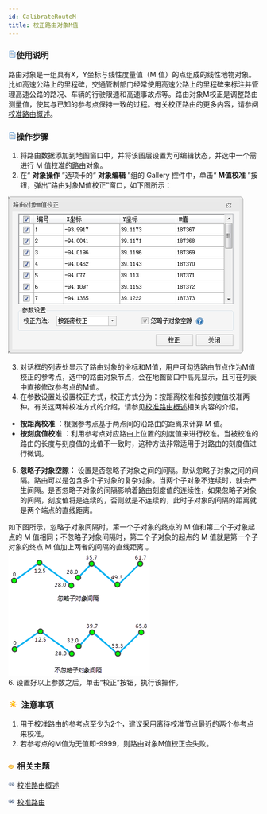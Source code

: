 ```yaml
---
id: CalibrateRouteM
title: 校正路由对象M值  
---  
```

### ![](../../../img/read.gif)使用说明

路由对象是一组具有X，Y坐标与线性度量值（M
值）的点组成的线性地物对象。比如高速公路上的里程碑，交通管制部门经常使用高速公路上的里程碑来标注并管理高速公路的路况、车辆的行驶限速和高速事故点等。路由对象M校正是调整路由测量值，使其与已知的参考点保持一致的过程。有关校正路由的更多内容，请参阅[校准路由概述](../../../DynamicSeg/AboutCalibrate.htm)。

### ![](../../../img/read.gif)操作步骤

  1. 将路由数据添加到地图窗口中，并将该图层设置为可编辑状态，并选中一个需进行 M 值校准的路由对象。
  2. 在“ **对象操作** ”选项卡的“ **对象编辑** ”组的 Gallery 控件中，单击“ **M值校准** ”按钮，弹出“路由对象M值校正”窗口，如下图所示：  

![](img/CalibrateRouteMDia.png)  
 
  3. 对话框的列表处显示了路由对象的坐标和M值，用户可勾选路由节点作为M值校正的参考点，选中的路由对象节点，会在地图窗口中高亮显示，且可在列表中直接修改参考点的M值。
  4. 在参数设置处设置校正方式，校正方式分为：按距离校准和按刻度值校准两种。有关这两种校准方式的介绍，请参见[校准路由概述](../../../DynamicSeg/AboutCalibrate.htm)相关内容的介绍。 
  * **按距离校准** ：根据参考点基于两点间的沿路由的距离来计算 M 值。
  * **按刻度值校准** ：利用参考点对应路由上位置的刻度值来进行校准。当被校准的路由的长度与刻度值的比值不一致时，这种方法非常适用于对路由的刻度值进行微调。
  5. **忽略子对象空隙：** 设置是否忽略子对象之间的间隔。默认忽略子对象之间的间隔。路由可以是包含多个子对象的复杂对象。当两个子对象不连续时，就会产生间隔。是否忽略子对象的间隔影响着路由刻度值的连续性，如果忽略子对象的间隔，刻度值将是连续的，否则就是不连续的，此时子对象的间隔的距离就是两个端点的直线距离。

如下图所示，忽略子对象间隔时，第一个子对象的终点的 M 值和第二个子对象起点的 M 值相同；不忽略子对象间隔时，第二个子对象的起点的 M 值就是第一个子对象的终点 M 值加上两者的间隔的直线距离 。
![](img/IgnoringGaps.png)  
  6. 设置好以上参数之后，单击“校正”按钮，执行该操作。

### ![](../../../img/note.png) 注意事项

1. 用于校准路由的参考点至少为2个，建议采用离待校准节点最近的两个参考点来校准。
2. 若参考点的M值为无值即-9999，则路由对象M值校正会失败。

### ![](../../../img/seealso.png) 相关主题

![](../../../img/smalltitle.png)
[校准路由概述](../../../DynamicSeg/AboutCalibrate.htm)

![](../../../img/smalltitle.png)
[校准路由](../../../DynamicSeg/CalibrateRoute.htm)

  



